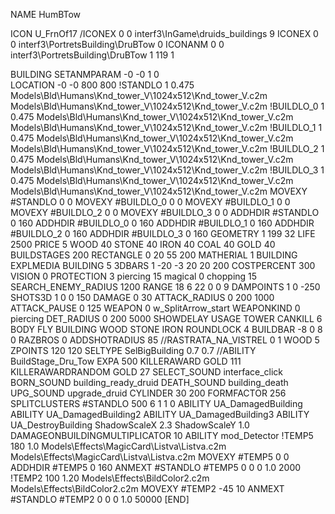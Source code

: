 NAME HumBTow

ICON U_FrnOf17
/ICONEX 0 0 interf3\InGame\druids_buildings 9
ICONEX 0 0 interf3\PortretsBuilding\DruBTow 0
ICONANM 0 0 interf3\PortretsBuilding\DruBTow 1 119 1

BUILDING
SETANMPARAM -0 -0 1 0              
LOCATION -0 -0 800 800
!STANDLO      1 0.475 Models\Bld\Humans\Knd_tower_V\1024x512\Knd_tower_V.c2m Models\Bld\Humans\Knd_tower_V\1024x512\Knd_tower_V.c2m
!BUILDLO_0    1 0.475 Models\Bld\Humans\Knd_tower_V\1024x512\Knd_tower_V.c2m Models\Bld\Humans\Knd_tower_V\1024x512\Knd_tower_V.c2m
!BUILDLO_1    1 0.475 Models\Bld\Humans\Knd_tower_V\1024x512\Knd_tower_V.c2m Models\Bld\Humans\Knd_tower_V\1024x512\Knd_tower_V.c2m
!BUILDLO_2    1 0.475 Models\Bld\Humans\Knd_tower_V\1024x512\Knd_tower_V.c2m Models\Bld\Humans\Knd_tower_V\1024x512\Knd_tower_V.c2m
!BUILDLO_3    1 0.475 Models\Bld\Humans\Knd_tower_V\1024x512\Knd_tower_V.c2m Models\Bld\Humans\Knd_tower_V\1024x512\Knd_tower_V.c2m
MOVEXY #STANDLO   0 0
MOVEXY #BUILDLO_0 0 0
MOVEXY #BUILDLO_1 0 0
MOVEXY #BUILDLO_2 0 0
MOVEXY #BUILDLO_3 0 0
ADDHDIR #STANDLO 0 160
ADDHDIR #BUILDLO_0 0 160
ADDHDIR #BUILDLO_1 0 160
ADDHDIR #BUILDLO_2 0 160
ADDHDIR #BUILDLO_3 0 160
GEOMETRY 1 199 32
LIFE   2500
PRICE 5 WOOD 40 STONE 40 IRON 40 COAL 40 GOLD 40
BUILDSTAGES 200
RECTANGLE    0 20 55 200
MATHERIAL 1 BUILDING
EXPLMEDIA BUILDING 5
3DBARS 1 -20 -3 20 20 200
COSTPERCENT 300
VISION 0
PROTECTION 3 piercing 15 magical 0 chopping 15
SEARCH_ENEMY_RADIUS 1200
RANGE    18 6 22 0 0 9
DAMPOINTS  1   0 -250
SHOTS3D      1   0 0 150
DAMAGE         0 30
ATTACK_RADIUS  0 200 1000
ATTACK_PAUSE  0 125
WEAPON 0 w_SplitArrow_start
WEAPONKIND 0 piercing
DET_RADIUS 0 200 5000
SHOWDELAY
USAGE TOWER
CANKILL 6 BODY FLY BUILDING WOOD STONE IRON
ROUNDLOCK 4
BUILDBAR -8 0 8 0
RAZBROS 0
ADDSHOTRADIUS 85
//RASTRATA_NA_VISTREL 0 1 WOOD 5
ZPOINTS 120 120
SELTYPE SelBigBuilding 0.7 0.7
//ABILITY BuildStage_Dru_Tow
EXPA 500
KILLERAWARD             GOLD 111
KILLERAWARDRANDOM       GOLD 27
SELECT_SOUND interface_click
BORN_SOUND building_ready_druid
DEATH_SOUND building_death
UPG_SOUND upgrade_druid
CYLINDER 30 200
FORMFACTOR 256
SPLITCLUSTERS #STANDLO 500 6 1 1 0
ABILITY UA_DamagedBuilding
ABILITY UA_DamagedBuilding2
ABILITY UA_DamagedBuilding3
ABILITY UA_DestroyBuilding
ShadowScaleX 2.3
ShadowScaleY 1.0
DAMAGEONBUILDINGMULTIPLICATOR 10
ABILITY mod_Detector
!TEMP5 180 1.0 Models\Effects\MagicCard\Listva\Listva.c2m Models\Effects\MagicCard\Listva\Listva.c2m
MOVEXY  #TEMP5 0 0
ADDHDIR #TEMP5 0 160
ANMEXT #STANDLO #TEMP5 0 0 0 1.0 2000
!TEMP2 100 1.20 Models\Effects\BildColor2.c2m Models\Effects\BildColor2.c2m
MOVEXY  #TEMP2 -45 10
ANMEXT #STANDLO #TEMP2 0 0 0 1.0 50000
[END]
